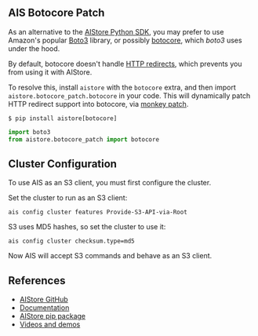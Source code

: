 ## AIS Botocore Patch

As an alternative to the [AIStore Python SDK](https://aiatscale.org/docs/python_sdk.md), you may prefer to use Amazon's popular [Boto3](https://github.com/boto/boto3) library, or possibly [botocore](https://github.com/boto/botocore), which *boto3* uses under the hood.

By default, botocore doesn't handle [HTTP redirects](https://www.rfc-editor.org/rfc/rfc7231#page-54), which prevents you from using it with AIStore.

To resolve this, install `aistore` with the `botocore` extra,  and then import `aistore.botocore_patch.botocore` in your code. This will dynamically patch HTTP redirect support into botocore, via [monkey patch](https://www.tutorialspoint.com/explain-monkey-patching-in-python).

```shell
$ pip install aistore[botocore]
```

```python
import boto3
from aistore.botocore_patch import botocore
```

## Cluster Configuration

To use AIS as an S3 client, you must first configure the cluster. 

Set the cluster to run as an S3 client:

```shell
ais config cluster features Provide-S3-API-via-Root
```

S3 uses MD5 hashes, so set the cluster to use it:

```shell
ais config cluster checksum.type=md5
```

Now AIS will accept S3 commands and behave as an S3 client. 

## References

* [AIStore GitHub](https://github.com/artashesbalabekyan/aistore)
* [Documentation](https://aiatscale.org/docs)
* [AIStore pip package](https://pypi.org/project/aistore/)
* [Videos and demos](https://github.com/artashesbalabekyan/aistore/blob/master/docs/videos.md)
